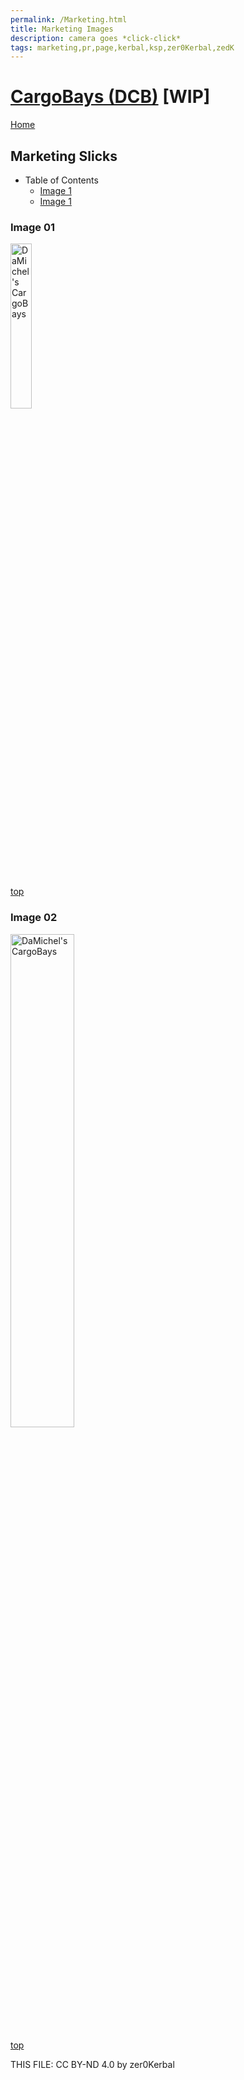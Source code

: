 ```yaml
---
permalink: /Marketing.html
title: Marketing Images
description: camera goes *click-click*
tags: marketing,pr,page,kerbal,ksp,zer0Kerbal,zedK
---
```

<!-- Marketing.md v1.0.0.0
CargoBays (DCB)
created:17 Feb 2022
updated: 14 Apr 2023

TEMPLATE: Marketing.md v1.0.2.0
created: 13 Apr 2022
updated: 27 Mar 2023

based upon work by Lisias

this file:
    CC BY-ND 4.0 by zer0Kerbal
    and used with express permission from zer0Kerbal -->

<script src="https://kit.fontawesome.com/0ea5493613.js" crossorigin="anonymous"></script>
<i class="fa-solid fa-user-astronaut fa-beat-fade fa-3x" style="--fa-beat-fade-opacity: 0.1; --fa-beat-fade-scale: 1.25;color: #BADA55" ></i>

# [CargoBays (DCB)][mod] [WIP]

[Home](./index.md)

## Marketing Slicks

<!-- no toc -->
* Table of Contents
  * [Image 1](#image-01)
  * [Image 1](#image-02)

### Image 01

<img src="https://raw.githubusercontent.com/zer0Kerbal/CargoBays/master/img/9-CargoBay.jpg" alt="DaMichel's CargoBays" width="26%" height="26%">

[top](#table-of-contents)

### Image 02

<img src="https://raw.githubusercontent.com/zer0Kerbal/CargoBays/master/img/13-CargoBay.jpg" alt="DaMichel's CargoBays" width="45%" height="45%">

[top](#table-of-contents)

THIS FILE: CC BY-ND 4.0 by zer0Kerbal

[mod]: https://www.curseforge.com/kerbal/ksp-mods/CargoBays "CargoBays (DCB)"
